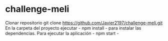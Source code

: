 # challenge-meli

Clonar repositorio git clone https://github.com/Javier2197/challenge-meli.git
En la carpeta del proyecto ejecutar - npm install - para instalar las dependencias.
Para ejecutar la aplicación - npm start -
